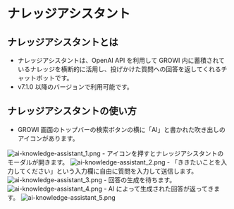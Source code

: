 # ナレッジアシスタント

## ナレッジアシスタントとは

- ナレッジアシスタントは、OpenAI API を利用して GROWI 内に蓄積されているナレッジを横断的に活用し、投げかけた質問への回答を返してくれるチャットボットです。
- v7.1.0 以降のバージョンで利用可能です。

## ナレッジアシスタントの使い方

- GROWI 画面のトップバーの検索ボタンの横に「AI」と書かれた吹き出しのアイコンがあります。  
<img :src="$withBase('/assets/images/ja/ai-knowledge-assistant_1.png')" alt="ai-knowledge-assistant_1.png">
- アイコンを押すとナレッジアシスタントのモーダルが開きます。  
<img :src="$withBase('/assets/images/ja/ai-knowledge-assistant_2.png')" alt="ai-knowledge-assistant_2.png">
- 「ききたいことを入力してください」という入力欄に自由に質問を入力して送信します。  
<img :src="$withBase('/assets/images/ja/ai-knowledge-assistant_3.png')" alt="ai-knowledge-assistant_3.png">
- 回答の生成を待ちます。  
<img :src="$withBase('/assets/images/ja/ai-knowledge-assistant_4.png')" alt="ai-knowledge-assistant_4.png">
- AI によって生成された回答が返ってきます。  
<img :src="$withBase('/assets/images/ja/ai-knowledge-assistant_5.png')" alt="ai-knowledge-assistant_5.png">

